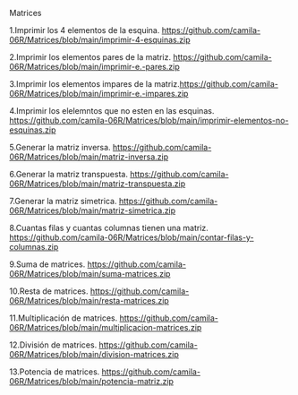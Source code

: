 
Matrices

1.Imprimir los 4 elementos de la esquina. https://github.com/camila-06R/Matrices/blob/main/imprimir-4-esquinas.zip

2.Imprimir los elementos pares de la matriz. https://github.com/camila-06R/Matrices/blob/main/imprimir-e.-pares.zip

3.Imprimir los elementos impares de la matriz.https://github.com/camila-06R/Matrices/blob/main/imprimir-e.-impares.zip

4.Imprimir los elelemntos que no esten en las esquinas. https://github.com/camila-06R/Matrices/blob/main/imprimir-elementos-no-esquinas.zip

5.Generar la matriz inversa. https://github.com/camila-06R/Matrices/blob/main/matriz-inversa.zip  

6.Generar la matriz transpuesta.
https://github.com/camila-06R/Matrices/blob/main/matriz-transpuesta.zip

7.Generar la matriz simetrica. https://github.com/camila-06R/Matrices/blob/main/matriz-simetrica.zip

8.Cuantas filas y cuantas columnas tienen una matriz.
https://github.com/camila-06R/Matrices/blob/main/contar-filas-y-columnas.zip

9.Suma de matrices.
https://github.com/camila-06R/Matrices/blob/main/suma-matrices.zip

10.Resta de matrices. https://github.com/camila-06R/Matrices/blob/main/resta-matrices.zip

11.Multiplicación de matrices. https://github.com/camila-06R/Matrices/blob/main/multiplicacion-matrices.zip

12.División de matrices. https://github.com/camila-06R/Matrices/blob/main/division-matrices.zip

13.Potencia de matrices. https://github.com/camila-06R/Matrices/blob/main/potencia-matriz.zip
